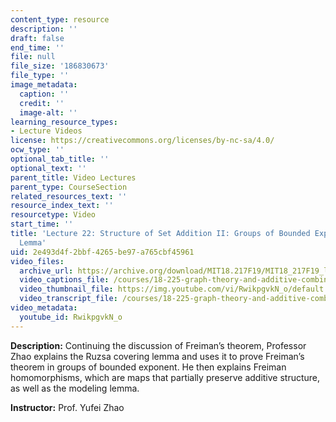 ```yaml
---
content_type: resource
description: ''
draft: false
end_time: ''
file: null
file_size: '186830673'
file_type: ''
image_metadata:
  caption: ''
  credit: ''
  image-alt: ''
learning_resource_types:
- Lecture Videos
license: https://creativecommons.org/licenses/by-nc-sa/4.0/
ocw_type: ''
optional_tab_title: ''
optional_text: ''
parent_title: Video Lectures
parent_type: CourseSection
related_resources_text: ''
resource_index_text: ''
resourcetype: Video
start_time: ''
title: 'Lecture 22: Structure of Set Addition II: Groups of Bounded Exponent and Modeling
  Lemma'
uid: 2e493d4f-2bbf-4265-be97-a765cbf45961
video_files:
  archive_url: https://archive.org/download/MIT18.217F19/MIT18_217F19_lec22_300k.mp4
  video_captions_file: /courses/18-225-graph-theory-and-additive-combinatorics-fall-2023/RwikpgvkN_o_captions.vtt
  video_thumbnail_file: https://img.youtube.com/vi/RwikpgvkN_o/default.jpg
  video_transcript_file: /courses/18-225-graph-theory-and-additive-combinatorics-fall-2023/RwikpgvkN_o_transcript.pdf
video_metadata:
  youtube_id: RwikpgvkN_o
---
```

**Description:** Continuing the discussion of Freiman’s theorem, Professor Zhao explains the Ruzsa covering lemma and uses it to prove Freiman’s theorem in groups of bounded exponent. He then explains Freiman homomorphisms, which are maps that partially preserve additive structure, as well as the modeling lemma.

**Instructor:** Prof. Yufei Zhao